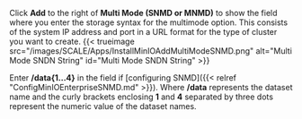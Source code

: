 &NewLine;

Click **Add** to the right of **Multi Mode (SNMD or MNMD)** to show the field where you enter the storage syntax for the multimode option.
This consists of the system IP address and port in a URL format for the type of cluster you want to create. 
{{< trueimage src="/images/SCALE/Apps/InstallMinIOAddMultiModeSNMD.png" alt="Multi Mode SNDN String" id="Multi Mode SNDN String" >}}

Enter **/data{1...4}** in the field if [configuring SNMD]({{< relref "ConfigMinIOEnterpriseSNMD.md" >}}).
Where **/data** represents the dataset name and the curly brackets enclosing **1** and **4** separated by three dots represent the numeric value of the dataset names.